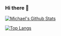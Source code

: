 ### Hi there 👋


[![Michael's Github Stats](https://github-readme-stats.vercel.app/api?username=Djura22&count_private=true&show_icons=true&show_icons=true&theme=tokyonight)](https://github.com/Djura22/github-readme-stats)

[![Top Langs](https://github-readme-stats.vercel.app/api/top-langs/?username=Djura22)](https://github.com/Djura22/github-readme-stats)

<!--
**Djura22/Djura22** is a ✨ _special_ ✨ repository because its `README.md` (this file) appears on your GitHub profile.

Here are some ideas to get you started:

- 🔭 I’m currently working on ...
- 🌱 I’m currently learning ...
- 👯 I’m looking to collaborate on ...
- 🤔 I’m looking for help with ...
- 💬 Ask me about ...
- 📫 How to reach me: ...
- 😄 Pronouns: ...
- ⚡ Fun fact: ...
-->
